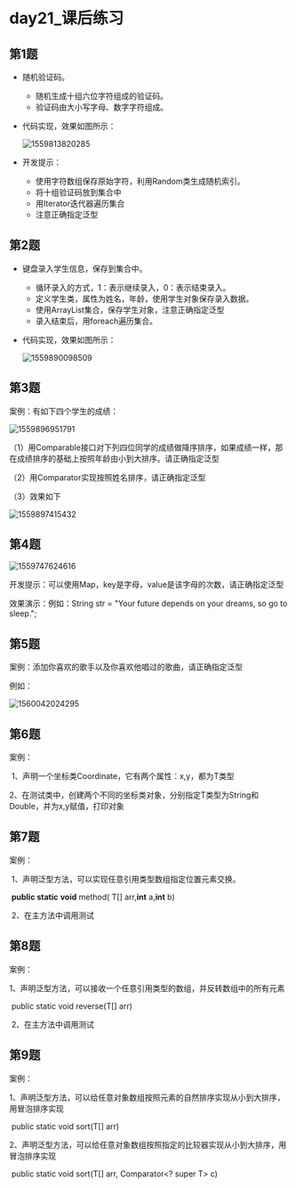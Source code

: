 # day21_课后练习

## 第1题

* 随机验证码。

  * 随机生成十组六位字符组成的验证码。
  * 验证码由大小写字母、数字字符组成。

* 代码实现，效果如图所示：

  ![1559813820285](../day19_homework/imgs/1559813820285.png)

  

* 开发提示：

  * 使用字符数组保存原始字符，利用Random类生成随机索引。
  * 将十组验证码放到集合中
  * 用Iterator迭代器遍历集合
  * 注意正确指定泛型

## 第2题

* 键盘录入学生信息，保存到集合中。

  * 循环录入的方式，1：表示继续录入，0：表示结束录入。
  * 定义学生类，属性为姓名，年龄，使用学生对象保存录入数据。
  * 使用ArrayList集合，保存学生对象，注意正确指定泛型
  * 录入结束后，用foreach遍历集合。

* 代码实现，效果如图所示：

  ![1559890098509](../day19_homework/imgs/1559890098509.png)

## 第3题

案例：有如下四个学生的成绩：

![1559896951791](../day19_homework/imgs/1559896951791.png)

（1）用Comparable接口对下列四位同学的成绩做降序排序，如果成绩一样，那在成绩排序的基础上按照年龄由小到大排序。请正确指定泛型

（2）用Comparator实现按照姓名排序，请正确指定泛型

（3）效果如下

![1559897415432](../day19_homework/imgs/1559897415432.png)

## 第4题

![1559747624616](../day20_homework/imgs/1559747624616.png)

开发提示：可以使用Map，key是字母，value是该字母的次数，请正确指定泛型

效果演示：例如：String str = "Your future depends on your dreams, so go to sleep.";

## 第5题

案例：添加你喜欢的歌手以及你喜欢他唱过的歌曲，请正确指定泛型

例如：

![1560042024295](../day20_homework/imgs/1560042024295.png)

## 第6题

案例：

​	1、声明一个坐标类Coordinate<T>，它有两个属性：x,y，都为T类型

​	2、在测试类中，创建两个不同的坐标类对象，分别指定T类型为String和Double，并为x,y赋值，打印对象



## 第7题

案例：

​	1、声明泛型方法，可以实现任意引用类型数组指定位置元素交换。

​	**public static** <T> **void** method( T[] arr,**int** a,**int** b)

​	2、在主方法中调用测试

## 第8题

案例：

​	1、声明泛型方法，可以接收一个任意引用类型的数组，并反转数组中的所有元素

​	public static <T> void reverse(T[] arr)

​	2、在主方法中调用测试

## 第9题

案例：

​	1、声明泛型方法，可以给任意对象数组按照元素的自然排序实现从小到大排序，用冒泡排序实现

​	public static <T> void sort(T[] arr)

​	2、声明泛型方法，可以给任意对象数组按照指定的比较器实现从小到大排序，用冒泡排序实现

​	public static <T> void sort(T[] arr, Comparator<? super T> c)